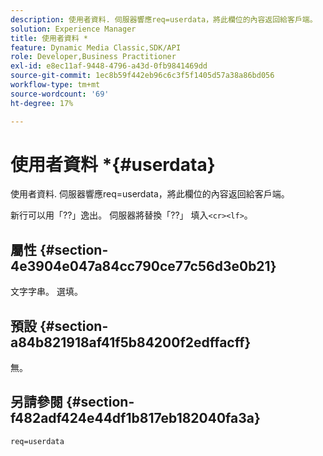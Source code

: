 ```yaml
---
description: 使用者資料. 伺服器響應req=userdata，將此欄位的內容返回給客戶端。
solution: Experience Manager
title: 使用者資料 *
feature: Dynamic Media Classic,SDK/API
role: Developer,Business Practitioner
exl-id: e8ec11af-9448-4796-a43d-0fb9841469dd
source-git-commit: 1ec8b59f442eb96c6c3f5f1405d57a38a86bd056
workflow-type: tm+mt
source-wordcount: '69'
ht-degree: 17%

---
```


# 使用者資料 *{#userdata}

使用者資料. 伺服器響應req=userdata，將此欄位的內容返回給客戶端。

新行可以用「??」逸出。 伺服器將替換「??」 填入`<cr><lf>`。

## 屬性 {#section-4e3904e047a84cc790ce77c56d3e0b21}

文字字串。 選填。

## 預設 {#section-a84b821918af41f5b84200f2edffacff}

無。

## 另請參閱 {#section-f482adf424e44df1b817eb182040fa3a}

`req=userdata`
